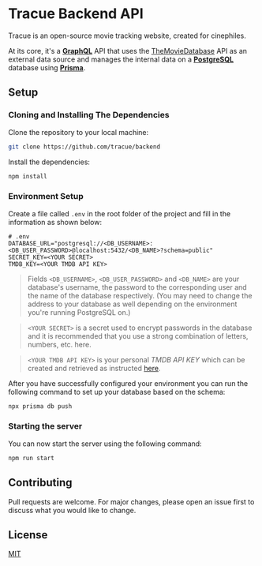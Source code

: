 # Tracue Backend API

Tracue is an open-source movie tracking website, created for cinephiles.

At its core, it's a **[GraphQL](https://graphql.org/)** API that uses the [TheMovieDatabase](https://www.themoviedb.org/) API as an external data source and manages the internal data on a **[PostgreSQL](https://www.postgresql.org/)** database using **[Prisma](https://www.prisma.io/)**.

## Setup

### Cloning and Installing The Dependencies

Clone the repository to your local machine:

```bash
git clone https://github.com/tracue/backend
```

Install the dependencies:

```bash
npm install
```

### Environment Setup

Create a file called `.env` in the root folder of the project and fill in the information as shown below:

```
# .env
DATABASE_URL="postgresql://<DB_USERNAME>:<DB_USER_PASSWORD>@localhost:5432/<DB_NAME>?schema=public"
SECRET_KEY=<YOUR SECRET>
TMDB_KEY=<YOUR TMDB API KEY>
```

> Fields `<DB_USERNAME>`, `<DB_USER_PASSWORD>` and `<DB_NAME>` are your database's username, the password to the corresponding user and the name of the database respectively. (You may need to change the address to your database as well depending on the environment you're running PostgreSQL on.)

> `<YOUR SECRET>` is a secret used to encrypt passwords in the database and it is recommended that you use a strong combination of letters, numbers, etc. here.

> `<YOUR TMDB API KEY>` is your personal _TMDB API KEY_ which can be created and retrieved as instructed [here](https://developers.themoviedb.org/3/getting-started/introduction).

After you have successfully configured your environment you can run the following command to set up your database based on the schema:

```bash
npx prisma db push
```

### Starting the server

You can now start the server using the following command:

```bash
npm run start
```

## Contributing

Pull requests are welcome. For major changes, please open an issue first to discuss what you would like to change.

## License

[MIT](LICENSE.md)
